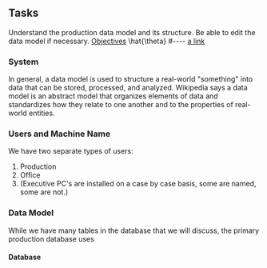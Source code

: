 ## Tasks
Understand the production data model and its structure.
Be able to edit the data model if necessary. 
[Objectives](testdodo.github.io/docs/Objectives.md)
\hat{\theta}
#----
[a link](./docs/Objectives.md)

### System
In general, a data model is used to structure a real-world "something" into data that can be stored, processed, and analyzed.  Wikipedia says a data model is an abstract model that organizes elements of data and standardizes how they relate to one another and to the properties of real-world entities.  

### Users and Machine Name
We have two separate types of users:
1. Production
2. Office
3. (Executive PC's are installed on a case by case basis, some are named, some are not.)

### Data Model
While we have many tables in the database that we will discuss, the primary production database uses

#### Database
